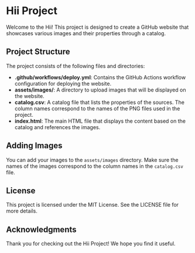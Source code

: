 # Hii Project

Welcome to the Hii! This project is designed to create a GitHub website that showcases various images and their properties through a catalog.

## Project Structure

The project consists of the following files and directories:

- **.github/workflows/deploy.yml**: Contains the GitHub Actions workflow configuration for deploying the website.
- **assets/images/**: A directory to upload images that will be displayed on the website.
- **catalog.csv**: A catalog file that lists the properties of the sources. The column names correspond to the names of the PNG files used in the project.
- **index.html**: The main HTML file that displays the content based on the catalog and references the images.

## Adding Images

You can add your images to the `assets/images` directory. Make sure the names of the images correspond to the column names in the `catalog.csv` file.

## License

This project is licensed under the MIT License. See the LICENSE file for more details.

## Acknowledgments

Thank you for checking out the Hii Project! We hope you find it useful.
